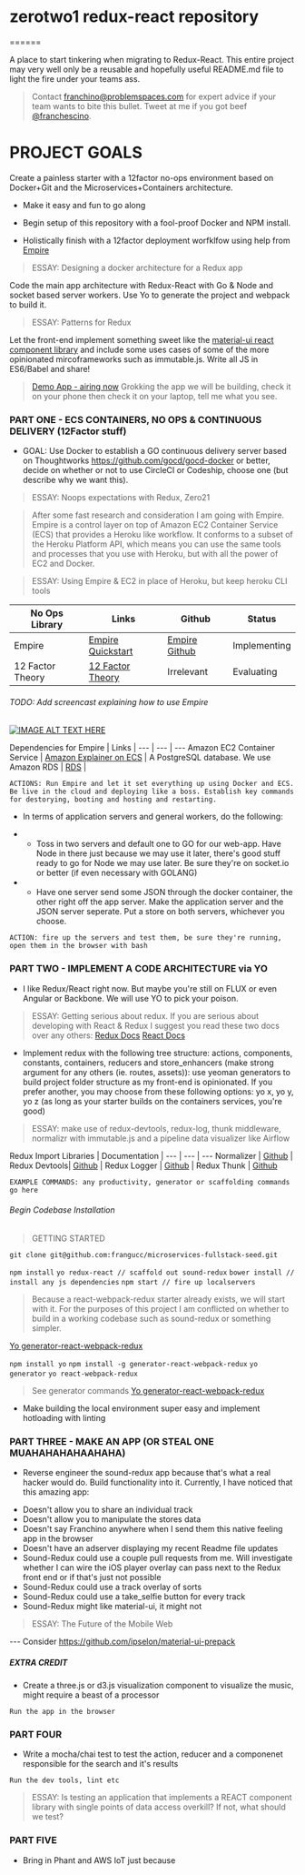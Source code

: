 # zerotwo1 redux-react repository

======

A place to start tinkering when migrating to Redux-React. This entire project may very well only be a reusable and hopefully useful README.md file to light the fire under your teams ass.

> Contact <franchino@problemspaces.com> for expert advice if your team wants to bite this bullet. Tweet at me if you got beef [@franchescino](https://twitter.com/franchescino).

# PROJECT GOALS

Create a painless starter with a 12factor no-ops environment based on Docker+Git and the Microservices+Containers architecture.

+ Make it easy and fun to go along

+ Begin setup of this repository with a fool-proof Docker and NPM install.

+ Holistically finish with a 12factor deployment worfklfow using help from [Empire](https://github.com/remind101/empire)

> ESSAY: Designing a docker architecture for a Redux app

Code the main app architecture with Redux-React with Go & Node and socket based server workers. Use Yo to generate the project and webpack to build it.

> ESSAY: Patterns for Redux

Let the front-end implement something sweet like the [material-ui react component library](http://www.material-ui.com/#/components/app-bar) and include some uses cases of some of the more opinionated mircoframeworks such as immutable.js. Write all JS in ES6/Babel and share!

> [Demo App - airing now](http://3db5fb2b.ngrok.com)
> Grokking the app we will be building, check it on your phone then check it on your laptop, tell me what you see.

### PART ONE - ECS CONTAINERS, NO OPS & CONTINUOUS DELIVERY (12Factor stuff)

+ GOAL: Use Docker to establish a GO continuous delivery server based on Thoughtworks https://github.com/gocd/gocd-docker or better, decide on whether or not to use CircleCI or Codeship, choose one (but describe why we want this).

> ESSAY: Noops expectations with Redux, Zero21

> After some fast research and consideration I am going with Empire. Empire is a control layer on top of Amazon EC2 Container Service (ECS) that provides a Heroku like workflow. It conforms to a subset of the Heroku Platform API, which means you can use the same tools and processes that you use with Heroku, but with all the power of EC2 and Docker.

> ESSAY: Using Empire & EC2 in place of Heroku, but keep heroku CLI tools

No Ops Library | Links | Github | Status
--- | --- | --- | ---
Empire | [Empire Quickstart](http://empire.readthedocs.org/en/latest/) | [Empire Github](https://github.com/remind101/empire) | Implementing
12 Factor Theory | [12 Factor Theory](http://12factor.net/) | Irrelevant | Evaluating

###### TODO: Add screencast explaining how to use Empire

[![IMAGE ALT TEXT HERE](http://img.youtube.com/vi/pFC5Tp-QYjk/0.jpg)](http://www.youtube.com/watch?v=pFC5Tp-QYjk)

Dependencies for Empire | Links |
--- | --- | ---
Amazon EC2 Container Service | [Amazon Explainer on ECS](http://aws.amazon.com/ecs/) |
A PostgreSQL database. We use Amazon RDS | [RDS](http://aws.amazon.com/rds/postgresql/) |


``` ACTIONS: Run Empire and let it set everything up using Docker and ECS. Be live in the cloud and deploying like a boss. Establish key commands for destorying, booting and hosting and restarting. ```

+ In terms of application servers and general workers, do the following:

+ - Toss in two servers and default one to GO for our web-app. Have Node in there just because we may use it later, there's good stuff ready to go for Node we may use later. Be sure they're on socket.io or better (if even necessary with GOLANG)
+ - Have one server send some JSON through the docker container, the other right off the app server. Make the application server and the JSON server seperate. Put a store on both servers, whichever you choose.


``` ACTION: fire up the servers and test them, be sure they're running, open them in the browser with bash ```


### PART TWO - IMPLEMENT A CODE ARCHITECTURE via YO
+ I like Redux/React right now. But maybe you're still on FLUX or even Angular or Backbone. We will use YO to pick your poison.

> ESSAY: Getting serious about redux. If you are serious about developing with React & Redux I suggest you read these two docs over any others:
[Redux Docs](http://rackt.org/redux/)
[React Docs](https://facebook.github.io/react/docs/getting-started.html)

+ Implement redux with the following tree structure: actions, components, constants, containers, reducers and store_enhancers (make strong argument for any others (ie. routes, assets)): use yeoman generators to build project folder structure as my front-end is opinionated. If you prefer another, you may choose from these following options: yo x, yo y, yo z (as long as your starter builds on the containers services, you're good)

> ESSAY: make use of redux-devtools, redux-log, thunk middleware, normalizr with immutable.js and a pipeline data visualizer like Airflow

Redux Import Libraries | Documentation |
--- | --- | ---
Normalizer | [Github](https://github.com/gaearon/normalizr) |
Redux Devtools| [Github](https://github.com/gaearon/redux-devtools) |
Redux Logger | [Github](https://github.com/fcomb/redux-logger) |
Redux Thunk | [Github](https://github.com/gaearon/redux-thunk)

``` EXAMPLE COMMANDS: any productivity, generator or scaffolding commands go here ```

###### Begin Codebase Installation
> GETTING STARTED

``` git clone git@github.com:frangucc/microservices-fullstack-seed.git ```

``` npm install ```
``` yo redux-react // scaffold out sound-redux ```
``` bower install // install any js dependencies ```
``` npm start // fire up localservers ```

> Because a react-webpack-redux starter already exists, we will start with it. For the purposes of this project I am conflicted on whether to build in a working codebase such as sound-redux or something simpler.

[Yo generator-react-webpack-redux](https://github.com/stylesuxx/generator-react-webpack-redux)

``` npm install yo ```
``` npm install -g generator-react-webpack-redux ```
``` yo generator ```
``` yo react-webpack-redux ```

> See generator commands [Yo generator-react-webpack-redux](https://github.com/stylesuxx/generator-react-webpack-redux)

- Make building the local environment super easy and implement hotloading with linting

### PART THREE - MAKE AN APP (OR STEAL ONE MUAHAHAHAHAAHAHA)
+ Reverse engineer the sound-redux app because that's what a real hacker would do. Build functionality into it. Currently, I have noticed that this amazing app:

- Doesn't allow you to share an individual track
- Doesn't allow you to manipulate the stores data
- Doesn't say Franchino anywhere when I send them this native feeling app in the browser
- Doesn't have an adserver displaying my recent Readme file updates
- Sound-Redux could use a couple pull requests from me. Will investigate whether I can wire the iOS player overlay can pass next to the Redux front end or if that's just not possible
- Sound-Redux could use a track overlay of sorts
- Sound-Redux could use a take_selfie button for every track
- Sound-Redux might like material-ui, it might not

> ESSAY: The Future of the Mobile Web

--- Consider https://github.com/ipselon/material-ui-prepack

##### EXTRA CREDIT

- Create a three.js or d3.js visualization component to visualize the music, might require a beast of a processor

``` Run the app in the browser ```

### PART FOUR

+ Write a mocha/chai test to test the action, reducer and a componenet responsible for the search and it's results

``` Run the dev tools, lint etc ```

> ESSAY: Is testing an application that implements a REACT component library with single points of data access overkill? If not, what should we test?

### PART FIVE
- Bring in Phant and AWS IoT just because


